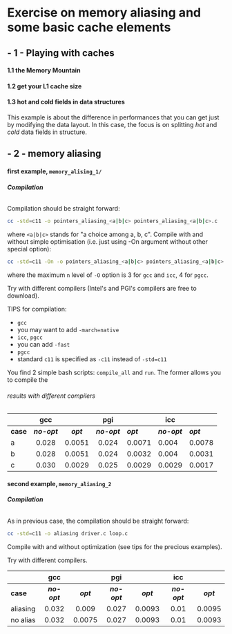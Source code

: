 # Exercise on memory aliasing and some basic cache elements



## - 1 - Playing with caches
#### 1.1 the Memory Mountain

#### 1.2 get your L1 cache size

#### 1.3 hot and cold fields in data structures

This example is about the difference in performances that you can get just by modifying the data layout.
In this case, the focus is on splitting _hot_ and _cold_ data fields in structure.

## - 2 - memory aliasing

#### first example, `memory_alising_1/`

###### **_Compilation_**

Compilation should be straight forward:

```bash
cc -std=c11 -o pointers_aliasing_<a|b|c> pointers_aliasing_<a|b|c>.c
```

where `<a|b|c>` stands for "a choice among a, b, c".
Compile with and without simple optimisation (i.e. just using -On argument without other special option):

```bash
cc -std=c11 -On -o pointers_aliasing_<a|b|c> pointers_aliasing_<a|b|c>.c
```

where the maximum `n`  level of `-O` option is 3 for `gcc` and `icc`, 4 for `pgcc`.

Try with different compilers (Intel's and PGI's compilers are free to download).

TIPS for compilation:

-  `gcc`
  - you may want to add `-march=native`
-  `icc`, `pgcc`
  - you can add `-fast`
-  `pgcc`
  - standard `c11` is specified as `-c11` instead of `-std=c11`



You find 2 simple bash scripts: `compile_all` and `run`. The former allows you to compile the 

###### results with different compilers
|  | gcc |  | pgi |  | icc |  |
| :- | :-----: | :------: | :------: | -------- | -------- | -------- |
| **case** | ***no-opt*** | ***opt*** | ***no-opt*** | ***opt*** | ***no-opt*** | ***opt*** |
| a    | 0.028 | 0.0051 | 0.024 | 0.0071 | 0.004 | 0.0078 |
| b    | 0.028 | 0.0051 | 0.024 | 0.0032 | 0.004 | 0.0031 |
| c    | 0.030 | 0.0029 | 0.025 | 0.0029 | 0.0029 | 0.0017 |


#### second example, `memory_aliasing_2`
###### **_Compilation_**

As in previous case, the compilation should be straight forward:

```bash
cc -std=c11 -o aliasing driver.c loop.c
```

Compile with and without optimization (see tips for the precious examples).

Try with different compilers.

|  | gcc |  | pgi |  | icc |  |
| :- | :-----: | :------: | :------: | :------: | :------: | :------: |
| **case** | ***no-opt*** | ***opt*** | ***no-opt*** | ***opt*** | ***no-opt*** | ***opt*** |
| aliasing | 0.032 | 0.009 | 0.027 | 0.0093 | 0.01 | 0.0095 |
| no alias | 0.032 | 0.0075 | 0.027 | 0.0093 | 0.01 | 0.0093 |